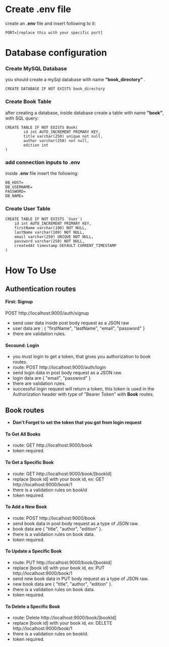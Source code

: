 # Create .env file
create an **.env** file and insert following to it:
```
PORT=[replace this with your specific port]
```

# Database configuration

### Create MySQL Database
you should create a mySql database with name **"book_directory"** .
```
CREATE DATABASE IF NOT EXISTS book_directory
```

### Create Book Table
after creating a database, inside database create a table with name **"book"**, with SQL query:
```
CREATE TABLE IF NOT EXISTS Book(
        id int AUTO_INCREMENT PRIMARY KEY,
        title varchar(250) unique not null,
        author varchar(250) not null,
        edition int
)
```

### add connection inputs to .env
inside **.env** file insert the following:
```
DB_HOST=
DB_USERNAME=
PASSWORD=
DB_NAME=
```

### Create User Table
```
CREATE TABLE IF NOT EXISTS `User`(
    id int AUTO_INCREMENT PRIMARY KEY,
    firstName varchar(100) NOT NULL,
    lastName varchar(100) NOT NULL,
    email varchar(250) UNIQUE NOT NULL,
    password varchar(250) NOT NULL,
    createdAt timestamp DEFAULT CURRENT_TIMESTAMP
)
```

# How To Use
## Authentication routes
#### First: Signup
POST http://localhost:9000/auth/signup
- send user data inside post body request as a JSON raw
- user data are : { "firstName", "lastName", "email", "password" }
- there are validation rules.

#### Secound: Login
- you must login to get a token, that gives you authorization to book routes.
- route: POST http://localhost:9000/auth/login
- send login data in post body request as a JSON raw.
- login data are { "email", "password" }
- there are validation rules.
- successful login request will return a token, this token is used in the Authorization header with type of "Bearer Token" with **Book** routes.

## Book routes
- **Don't Forget to set the token that you got from login request**
#### To Get All Books
- route: GET http://localhost:9000/book
- token required.

#### To Get a Specific Book
- route: GET http://localhost:9000/book/[bookId]
- replace [book id] with your book id, ex: GET http://localhost:9000/book/1
- there is a validation rules on bookId
- token required.

 #### To Add a New Book
- route: POST http://localhost:9000/book
- send book data in post body request as a type of JSON raw.
- book data are { "title", "author", "edition" }.
- there is a validation rules on book data.
- token required.

 #### To Update a Specific Book
- route: PUT http://localhost:9000/book/[bookId]
- replace [book id] with your book id, ex: PUT http://localhost:9000/book/1
- send new book data in PUT body request as a type of JSON raw.
- new book data are { "title", "author", "edition" }.
- there is a validation rules on book data.
- token required.
  
 #### To Delete a Specific Book
- route: Delete http://localhost:9000/book/[bookId]
- replace [book id] with your book id, ex: DELETE http://localhost:9000/book/1
- there is a validation rules on bookId.
- token required.

